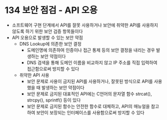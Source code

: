 # 134 보안 점검 - API 오용

- 소프트웨어 구현 단계에서 API를 잘못 사용하거나 보안에 취약한 API를 사용하지 않도록 하기 위한 보안 검증 항목들이다
- API 오용으로 발생할 수 있는 보안 약점
  - DNS Lookup에 의존한 보안 결정
    - 도메인명에 의존하여 인증이나 접근 통제 등의 보안 결정을 내리는 경우 발생하는 보안 약점이다
    - DNS 검색을 통해 도메인 이름을 비교하지 않고 IP 주소를 직접 입력하여 접근함으로써 방지할 수 있다
  - 취약한 API 사용
    - 보안 문제로 사용이 금지된 API를 사용하거나, 잘못된 방식으로 API를 사용했을 때 발생하는 보안 약점이다
    - 보안 문제로 금지된 대표적인 API에는 C언어의 문자열 함수 strcat(), strcpy(), sprintf() 등이 있다
    - 보안 문제로 금지된 함수는 안전한 함수로 대체하고, API의 매뉴얼을 참고하여 보안이 보장되는 인터페이스를 사용함으로써 방지할 수 있다